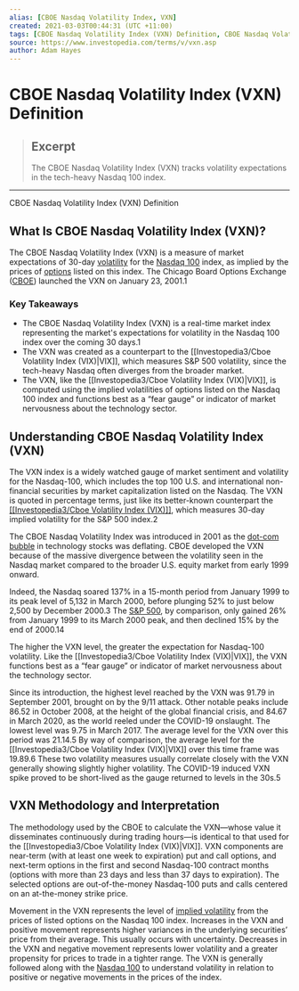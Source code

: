 ```yaml
---
alias: [CBOE Nasdaq Volatility Index, VXN]
created: 2021-03-03T00:44:31 (UTC +11:00)
tags: [CBOE Nasdaq Volatility Index (VXN) Definition, CBOE Nasdaq Volatility Index (VXN) Definition]
source: https://www.investopedia.com/terms/v/vxn.asp
author: Adam Hayes
---
```


# CBOE Nasdaq Volatility Index (VXN) Definition

> ## Excerpt
> The CBOE Nasdaq Volatility Index (VXN) tracks volatility expectations in the tech-heavy Nasdaq 100 index.

---

CBOE Nasdaq Volatility Index (VXN) Definition
## What Is CBOE Nasdaq Volatility Index (VXN)?

The CBOE Nasdaq Volatility Index (VXN) is a measure of market expectations of 30-day [volatility](https://www.investopedia.com/terms/v/volatility.asp) for the [Nasdaq 100](https://www.investopedia.com/terms/n/nasdaq100.asp) index, as implied by the prices of [options](https://www.investopedia.com/terms/o/optionscontract.asp) listed on this index. The Chicago Board Options Exchange ([CBOE](https://www.investopedia.com/terms/c/cboe.asp)) launched the VXN on January 23, 2001.1

### Key Takeaways

-   The CBOE Nasdaq Volatility Index (VXN) is a real-time market index representing the market's expectations for volatility in the Nasdaq 100 index over the coming 30 days.1
-   The VXN was created as a counterpart to the [[Investopedia3/Cboe Volatility Index (VIX)|VIX]], which measures S&P 500 volatility, since the tech-heavy Nasdaq often diverges from the broader market.
-   The VXN, like the [[Investopedia3/Cboe Volatility Index (VIX)|VIX]], is computed using the implied volatilities of options listed on the Nasdaq 100 index and functions best as a “fear gauge” or indicator of market nervousness about the technology sector.

## Understanding CBOE Nasdaq Volatility Index (VXN)

The VXN index is a widely watched gauge of market sentiment and volatility for the Nasdaq-100, which includes the top 100 U.S. and international non-financial securities by market capitalization listed on the Nasdaq. The VXN is quoted in percentage terms, just like its better-known counterpart the [[[Investopedia3/Cboe Volatility Index (VIX)]]](https://www.investopedia.com/terms/v/vix.asp), which measures 30-day implied volatility for the S&P 500 index.2

The CBOE Nasdaq Volatility Index was introduced in 2001 as the [dot-com bubble](https://www.investopedia.com/terms/i/internet-bubble.asp) in technology stocks was deflating. CBOE developed the VXN because of the massive divergence between the volatility seen in the Nasdaq market compared to the broader U.S. equity market from early 1999 onward.

Indeed, the Nasdaq soared 137% in a 15-month period from January 1999 to its peak level of 5,132 in March 2000, before plunging 52% to just below 2,500 by December 2000.3 The [S&P 500](https://www.investopedia.com/terms/s/sp500.asp), by comparison, only gained 26% from January 1999 to its March 2000 peak, and then declined 15% by the end of 2000.14

The higher the VXN level, the greater the expectation for Nasdaq-100 volatility. Like the [[Investopedia3/Cboe Volatility Index (VIX)|VIX]], the VXN functions best as a “fear gauge” or indicator of market nervousness about the technology sector.

Since its introduction, the highest level reached by the VXN was 91.79 in September 2001, brought on by the 9/11 attack. Other notable peaks include 86.52 in October 2008, at the height of the global financial crisis, and 84.67 in March 2020, as the world reeled under the COVID-19 onslaught. The lowest level was 9.75 in March 2017. The average level for the VXN over this period was 21.14.5 By way of comparison, the average level for the [[Investopedia3/Cboe Volatility Index (VIX)|VIX]] over this time frame was 19.89.6 These two volatility measures usually correlate closely with the VXN generally showing slightly higher volatility. The COVID-19 induced VXN spike proved to be short-lived as the gauge returned to levels in the 30s.5

## VXN Methodology and Interpretation

The methodology used by the CBOE to calculate the VXN—whose value it disseminates continuously during trading hours—is identical to that used for the [[Investopedia3/Cboe Volatility Index (VIX)|VIX]]. VXN components are near-term (with at least one week to expiration) put and call options, and next-term options in the first and second Nasdaq-100 contract months (options with more than 23 days and less than 37 days to expiration). The selected options are out-of-the-money Nasdaq-100 puts and calls centered on an at-the-money strike price.

Movement in the VXN represents the level of [implied volatility](https://www.investopedia.com/terms/i/iv.asp) from the prices of listed options on the Nasdaq 100 index. Increases in the VXN and positive movement represents higher variances in the underlying securities’ price from their average. This usually occurs with uncertainty. Decreases in the VXN and negative movement represents lower volatility and a greater propensity for prices to trade in a tighter range. The VXN is generally followed along with the [Nasdaq 100](https://www.investopedia.com/terms/n/nasdaq100.asp) to understand volatility in relation to positive or negative movements in the prices of the index.
